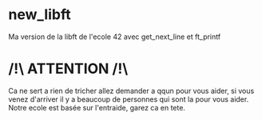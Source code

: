 # new_libft
Ma version de la libft de l'ecole 42 avec get_next_line et ft_printf

# /!\ ATTENTION /!\
Ca ne sert a rien de tricher allez demander a qqun pour vous aider, si vous venez d'arriver il y a beaucoup de personnes qui sont la pour vous aider. Notre ecole est basée sur l'entraide, garez ca en tete.
